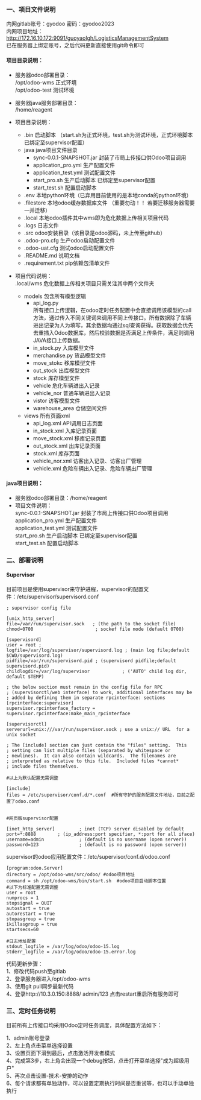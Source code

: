 ### 一、项目文件说明

内网gitlab账号：gyodoo 密码：gyodoo2023 <br>
内网项目地址：http://172.16.10.172:9091/guoyaolgh/LogisticsManagementSystem <br>
已在服务器上绑定账号，之后代码更新直接使用git命令即可 <br>


#### 项目目录说明：

- 服务器odoo部署目录：<br>
/opt/odoo-wms 正式环境 <br>
/opt/odoo-test 测试环境 

- 服务器java服务部署目录： <br>
/home/reagent <br>

- 项目目录说明：<br>
  + .bin 启动脚本 （start.sh为正式环境，test.sh为测试环境，正式环境脚本已绑定至supervisor配置）<br>
  + java java项目文件目录
    + sync-0.0.1-SNAPSHOT.jar 封装了市局上传接口供Odoo项目调用 <br>
    + application_pro.yml  生产配置文件 <br> 
    + application_test.yml 测试配置文件 <br>
    + start_pro.sh  生产启动脚本 已绑定至supervisor配置<br> 
    + start_test.sh 配置启动脚本 <br>
  + .env 本地python环境（已弃用目前使用的是本地conda的python环境） <br>
  + .filestore 本地odoo缓存数据库文件 （重要勿动！！ 若要迁移服务器需要一并迁移）<br>
  + .local 本地odoo插件其中wms即为危化数据上传相关项目代码 <br>
  + .logs 日志文件 <br>
  + .src odoo安装目录（该目录是odoo源码，未上传至github） <br>
  + .odoo-pro.cfg 生产odoo启动配置文件 <br>
  + .odoo-uat.cfg 测试odoo启动配置文件 <br>
  + .README.md 说明文档 <br>
  + .requirement.txt pip依赖包清单文件

- 项目代码说明：<br>
.local/wms 危化数据上传相关项目只需关注其中两个文件夹
    - models 包含所有模型逻辑
      + api_log.py  
        所有接口上传逻辑，在odoo定时任务配置中会直接调用该模型的call方法，通过传入不同关键词来调用不同上传接口。所有数据除了车辆进出记录为人为填写，其余数据均通过sql查询获得。获取数据会优先去重插入Odoo数据库，然后校验数据是否满足上传条件，满足则调用JAVA接口上传数据。
      + in_stock.py 入库模型文件
      + merchandise.py 货品模型文件
      + move_stokc 移库模型文件
      + out_stock 出库模型文件
      + stock 库存模型文件
      + vehicle 危化车辆进出入记录
      + vehicle_nor 普通车辆进出入记录
      + vistor 访客模型文件
      + warehouse_area 仓储空间文件     
    - views 所有页面xml
      + api_log.xml API调用日志页面
      + in_stock.xml 入库记录页面
      + move_stock.xml 移库记录页面
      + out_stock.xml  出库记录页面
      + stock.xml  库存页面
      + vehicle_nor.xml 访客出入记录、访客出厂管理
      + vehicle.xml  危险车辆出入记录、危险车辆出厂管理

#### java项目说明：
- 服务器odoo部署目录：/home/reagent <br>
- 项目文件说明：<br>
  sync-0.0.1-SNAPSHOT.jar 封装了市局上传接口供Odoo项目调用 <br>
  application_pro.yml  生产配置文件 <br> 
  application_test.yml 测试配置文件 <br>
  start_pro.sh  生产启动脚本 已绑定至supervisor配置<br> 
  start_test.sh 配置启动脚本 <br>

### 二、部署说明

#### Supervisor

目前项目是使用supervisor来守护进程，supervisor的配置文件：/etc/supervisor/supervisord.conf <br>
    
    ; supervisor config file
    
    [unix_http_server]
    file=/var/run/supervisor.sock   ; (the path to the socket file)
    chmod=0700                       ; sockef file mode (default 0700)
    
    [supervisord]
    user = root ;
    logfile=/var/log/supervisor/supervisord.log ; (main log file;default $CWD/supervisord.log)
    pidfile=/var/run/supervisord.pid ; (supervisord pidfile;default supervisord.pid)
    childlogdir=/var/log/supervisor            ; ('AUTO' child log dir, default $TEMP)
    
    ; the below section must remain in the config file for RPC
    ; (supervisorctl/web interface) to work, additional interfaces may be
    ; added by defining them in separate rpcinterface: sections
    [rpcinterface:supervisor]
    supervisor.rpcinterface_factory = supervisor.rpcinterface:make_main_rpcinterface
    
    [supervisorctl]
    serverurl=unix:///var/run/supervisor.sock ; use a unix:// URL  for a unix socket
    
    ; The [include] section can just contain the "files" setting.  This
    ; setting can list multiple files (separated by whitespace or
    ; newlines).  It can also contain wildcards.  The filenames are
    ; interpreted as relative to this file.  Included files *cannot*
    ; include files themselves.
    
    #以上为默认配置无需调整
    
    [include]
    files = /etc/supervisor/conf.d/*.conf  #所有守护的服务配置文件地址，目前之配置了odoo.conf
    
    
    #网页版supervisor配置
    
    [inet_http_server]         ; inet (TCP) server disabled by default
    port=*:8888        ; (ip_address:port specifier, *:port for all iface)
    username=admin             ; (default is no username (open server))
    password=123               ; (default is no password (open server))


supervisor的odoo应用配置文件：/etc/supervisor/conf.d/odoo.conf 

    [program:odoo.Server]
    directory = /opt/odoo-wms/src/odoo/ #odoo项目地址
    command = sh /opt/odoo-wms/bin/start.sh  #odoo项目启动脚本位置
    #以下为标准配置无需调整
    user = root
    numprocs = 1
    stopsignal = QUIT
    autostart = true
    autorestart = true
    stopasgroup = true
    ikillasgroup = true
    startsecs=60
    
    #日志地址配置
    stdout_logfile = /var/log/odoo/odoo-15.log
    stderr_logfile = /var/log/odoo/odoo-15.error.log


代码更新步骤： <br>
1、修改代码push至gitlab<br>
2、登录服务器进入/opt/odoo-wms <br>
3、使用git pull同步最新代码 <br>
4、登录http://10.3.0.150:8888/  admin/123  点击restart重启所有服务即可 <br>

### 三、定时任务说明

目前所有上传接口均采用Odoo定时任务调度，具体配置方法如下： 

1、admin账号登录 <br>
2、左上角点击菜单选择设置 <br>
3、设置页面下滑到最后，点击激活开发者模式 <br>
4、完成第3步，右上角会出现一个debug按钮，点击打开菜单选择"成为超级用户"  <br>
5、再次点击设置-技术-安排的动作 <br>
6、每个请求都有单独动作，可以设置定期执行时间是否重试等，也可以手动单独执行
